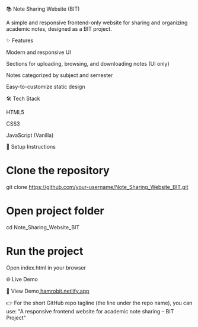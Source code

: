 📚 Note Sharing Website (BIT)

A simple and responsive frontend-only website for sharing and organizing academic notes, designed as a BIT project.

✨ Features

Modern and responsive UI

Sections for uploading, browsing, and downloading notes (UI only)

Notes categorized by subject and semester

Easy-to-customize static design

🛠️ Tech Stack

HTML5

CSS3

JavaScript (Vanilla)

📂 Setup Instructions
# Clone the repository
git clone https://github.com/your-username/Note_Sharing_Website_BIT.git

# Open project folder
cd Note_Sharing_Website_BIT

# Run the project
Open index.html in your browser

🌐 Live Demo

🔗 View Demo[ hamrobit.netlify.app](https://hamrobit.netlify.app/)

👉 For the short GitHub repo tagline (the line under the repo name), you can use:
"A responsive frontend website for academic note sharing – BIT Project"
